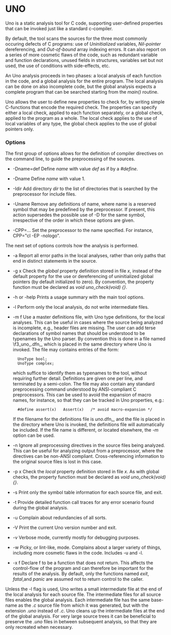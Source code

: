 # UNO

Uno is a static analysis tool for C code, supporting user-defined properties that can be invoked just like a standard c-compiler.

By default, the tool scans the sources for the three most commonly occuring defects of C programs:
use of _Uninitialized_ variables, _Nil-pointer_ dereferencing, and _Out-of-bound_ array indexing errors.
It can also report on a series of more cosmetic flaws of the code, such as redundant variable and function declarations, unused fields in structures, variables set but not used, the use of conditions with side-effects, etc.

An Uno analysis proceeds in two phases: a local analysis of each function in the code, and a global analysis for the entire program. The local analysis can be done on also incomplete code, but the global analysis expects a complete program that can be searched starting from the _main()_ routine.

Uno allows the user to define new properties to check for, by writing simple C-functions that encode the required check. The properties can specify either a local check, applied to each function separately, or a global check, applied to the program as a whole.  The local check applies to the use of local variables of any type, the global check applies to the use of global pointers only.

### Options

The first group of options allows for the definition of compiler directives on the command line, to guide the preprocessing of the sources.

* -Dname=def
Define _name_ with value _def_ as if by a _#define_.

* -Dname
Define _name_ with value 1.

* -Idir
Add directory _dir_ to the list of directories that is searched by the preprocessor for include files.

* -Uname
Remove any definitions of name, where name is a reserved symbol that may be predefined by the preprocessor.
If present, this action supersedes the possible use of -D for the same symbol, irrespective of the order in which
these options are given.

* -CPP=...
Set the preprocessor to the name specified. For instance, CPP="cl -EP -nologo".

The next set of options controls how the analysis is performed.

* -a
Report all error paths in the local analyses, rather than only paths that end in distinct statements in the source.

* -g x
Check the _global_ property definition stored in file _x_, instead of the default property for the use or dereferencing of uninitialized global pointers (by default initialized to zero). By convention, the property function must be declared as _void uno_check(void) {}_.

* -h or -help
Prints a usage summary with the main tool options.

* -l
Perform only the local analysis, do not write intermediate files.

* -m f
Use a master definitions file, with Uno type definitions, for the local analyses. This can be useful in cases where the source being analyzed is incomplete, e.g., header files are missing.
The user can add terse declarations of symbol names that should be understood to be typenames by the Uno parser. By convention this is done in a file named \f3_uno_.dfn_, which is placed in the same directory where Uno is invoked. The file may contains entries of the form:

		UnoType bool;
		UnoType complex;

	which suffice to identify them as typenames to the tool, without requiring further detail.
Definitions are given one per line, and terminated by a semi-colon.
The file may also contain any standard preprocessing command understood by ANSI-compliant C preprocessors. This can be used to avoid the expansion of macro names, for instance, so that they can be tracked in Uno properties, e.g.:

		#define assert(x)	Assert(x)	/* avoid macro-expansion */


	If the filename for the definitions file is _uno_.dfn_, and the file is placed in the directory where Uno is invoked, the definitions file will automatically be included. If the file name is different, or located elsewhere, the _-m_ option can be used.

* -n
Ignore all preprocessing directives in the source files being analyzed.
This can be useful for analyzing output from a preprocessor, where the directives can be non-ANSI compliant. Cross-referencing information to the original source files is lost in this case.

* -p x
Check the _local_ property definition stored in file _x_.
As with global checks, the property function must be declared as _void uno_check(void) {}_.

* -s
Print only the symbol table information for each source file, and exit.

* -t
Provide detailed function call traces for any error scenario found during the global analysis.

* -u
Complain about redundancies of all sorts.

* -V
Print the current Uno version number and exit.

* -v
Verbose mode, currently mostly for debugging purposes.

* -w
Picky, or lint-like, mode. Complains about a larger variety of things, including more cosmetic flaws in the code. Includes -u and -l.

* -x f
Declare f to be a function that does not return. This affects the control-flow of the program and can therefore be important for the results of the analysis.  By default, only the functions named _exit_, _fatal_,and _panic_ are assumed not to return control to the caller.


Unless the -l flag is used, Uno writes a small intermediate file at the end of the local analysis for each source file. The intermediate files for all source files enables the global analysis.
Each intermediate file has the same base-name as the _.c_ source file from which it was generated, but with the extension _.uno_ instead of _.c_. Uno cleans up the intermediate files at the end of the global analysis. For very large source trees it can be beneficial to preserve the _.uno_ files in between subsequent analysis, so that they are only recreated when necessary.
